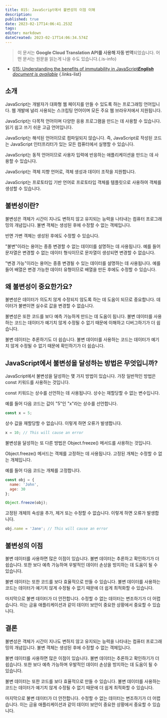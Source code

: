 ```yaml
---
title: 015: JavaScript에서 불변성의 이점 이해
description: 
published: true
date: 2023-02-17T14:06:41.253Z
tags: 
editor: markdown
dateCreated: 2023-02-17T14:06:34.574Z
---
```


> 이 문서는 **Google Cloud Translation API를 사용해 자동 번역**되었습니다.
어떤 문서는 원문을 읽는게 나을 수도 있습니다.{.is-info}



- [015: Understanding the benefits of immutability in JavaScript***English** document is available*](/en/Knowledge-base/Functional_JavaScript/Learning/015-understanding-the-benefits-of-immutability-in-javascript)
{.links-list}


## 소개

JavaScript는 개발자가 대화형 웹 페이지를 만들 수 있도록 하는 프로그래밍 언어입니다. 웹 개발에 널리 사용되는 스크립팅 언어이며 모든 주요 웹 브라우저에서 지원됩니다.

JavaScript는 다목적 언어이며 다양한 응용 프로그램을 만드는 데 사용할 수 있습니다. 읽기 쉽고 쓰기 쉬운 고급 언어입니다.

JavaScript는 해석된 언어이므로 컴파일되지 않습니다. 즉, JavaScript로 작성된 코드는 JavaScript 인터프리터가 있는 모든 컴퓨터에서 실행할 수 있습니다.

JavaScript는 동적 언어이므로 사용자 입력에 반응하는 애플리케이션을 만드는 데 사용할 수 있습니다.

JavaScript는 객체 지향 언어로, 객체 생성과 데이터 조작을 지원합니다.

JavaScript는 프로토타입 기반 언어로 프로토타입 객체를 템플릿으로 사용하여 객체를 생성할 수 있습니다.

## 불변성이란?

불변성은 객체가 시간이 지나도 변하지 않고 유지되는 능력을 나타내는 컴퓨터 프로그래밍의 개념입니다. 불변 객체는 생성된 후에 수정할 수 없는 객체입니다.

반면 가변 객체는 생성된 후에도 수정할 수 있습니다.

"불변"이라는 용어는 종종 변경할 수 없는 데이터를 설명하는 데 사용됩니다. 예를 들어 문자열은 변경할 수 없는 데이터 형식이므로 문자열이 생성되면 변경할 수 없습니다.

"변경 가능"이라는 용어는 종종 변경될 수 있는 데이터를 설명하는 데 사용됩니다. 예를 들어 배열은 변경 가능한 데이터 유형이므로 배열을 만든 후에도 수정할 수 있습니다.

## 왜 불변성이 중요한가요?

불변성은 데이터가 의도치 않게 수정되지 않도록 하는 데 도움이 되므로 중요합니다. 데이터가 불변이면 실수로 값을 변경할 수 없습니다.

불변성은 또한 코드를 보다 예측 가능하게 만드는 데 도움이 됩니다. 불변 데이터를 사용하는 코드는 데이터가 예기치 않게 수정될 수 없기 때문에 이해하고 디버그하기가 더 쉽습니다.

불변 데이터는 추론하기도 더 쉽습니다. 불변 데이터를 사용하는 코드는 데이터가 예기치 않게 수정될 수 없기 때문에 확인하기가 더 쉽습니다.

## JavaScript에서 불변성을 달성하는 방법은 무엇입니까?

JavaScript에서 불변성을 달성하는 몇 가지 방법이 있습니다. 가장 일반적인 방법은 const 키워드를 사용하는 것입니다.

const 키워드는 상수를 선언하는 데 사용됩니다. 상수는 재할당할 수 없는 변수입니다.

예를 들어 다음 코드는 값이 "5"인 "x"라는 상수를 선언합니다.

```javascript
const x = 5;
```

상수 값을 재할당할 수 없습니다. 이렇게 하면 오류가 발생합니다.

```javascript
x = 10; // This will cause an error
```

불변성을 달성하는 또 다른 방법은 Object.freeze() 메서드를 사용하는 것입니다.

Object.freeze() 메서드는 객체를 고정하는 데 사용됩니다. 고정된 개체는 수정할 수 없는 개체입니다.

예를 들어 다음 코드는 개체를 고정합니다.

```javascript
const obj = {
  name: 'John',
  age: 30
};

Object.freeze(obj);
```

고정된 개체의 속성을 추가, 제거 또는 수정할 수 없습니다. 이렇게 하면 오류가 발생합니다.

```javascript
obj.name = 'Jane'; // This will cause an error
```

## 불변성의 이점

불변 데이터를 사용하면 많은 이점이 있습니다. 불변 데이터는 추론하고 확인하기가 더 쉽습니다. 또한 보다 예측 가능하며 우발적인 데이터 손상을 방지하는 데 도움이 될 수 있습니다.

불변 데이터는 또한 코드를 보다 효율적으로 만들 수 있습니다. 불변 데이터를 사용하는 코드는 데이터가 예기치 않게 수정될 수 없기 때문에 더 쉽게 최적화할 수 있습니다.

마지막으로 불변 데이터가 더 안전합니다. 수정할 수 없는 데이터는 변조하기가 더 어렵습니다. 이는 금융 애플리케이션과 같이 데이터 보안이 중요한 상황에서 중요할 수 있습니다.

## 결론

불변성은 객체가 시간이 지나도 변하지 않고 유지되는 능력을 나타내는 컴퓨터 프로그래밍의 개념입니다. 불변 객체는 생성된 후에 수정할 수 없는 객체입니다.

불변 데이터를 사용하면 많은 이점이 있습니다. 불변 데이터는 추론하고 확인하기가 더 쉽습니다. 또한 보다 예측 가능하며 우발적인 데이터 손상을 방지하는 데 도움이 될 수 있습니다.

불변 데이터는 또한 코드를 보다 효율적으로 만들 수 있습니다. 불변 데이터를 사용하는 코드는 데이터가 예기치 않게 수정될 수 없기 때문에 더 쉽게 최적화할 수 있습니다.

마지막으로 불변 데이터가 더 안전합니다. 수정할 수 없는 데이터는 변조하기가 더 어렵습니다. 이는 금융 애플리케이션과 같이 데이터 보안이 중요한 상황에서 중요할 수 있습니다.